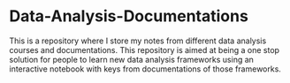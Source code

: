 # Data-Analysis-Documentations
This is a repository where I store my notes from different data analysis courses and documentations. This repository is aimed at being a one stop solution for people to learn new data analysis frameworks using an interactive notebook with keys from documentations of those frameworks.
